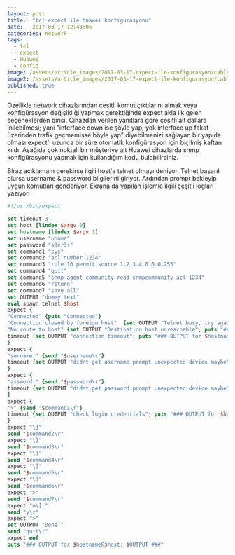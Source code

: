 ```yaml
---
layout: post
title:  "tcl expect ile huawei konfigürasyonu"
date:   2017-03-17 12:43:06
categories: network
tags:
  - tcl
  - expect
  - Huawei
  - config
image: /assets/article_images/2017-03-17-expect-ile-konfigurasyon/cables_l.jpg
image2: /assets/article_images/2017-03-17-expect-ile-konfigurasyon/cables_m.jpg
published: true
---
```

Özellikle network cihazlarından çeşitli komut çıktılarını almak veya konfigürasyon değişikliği yapmak gerektiğinde expect akla ilk gelen seçeneklerden birisi. Cihazdan verilen yanıtlara göre çeşitli alt dallara inilebilmesi; yani "interface down ise şöyle yap, yok interface up fakat üzerinden trafik geçmemişse böyle yap" diyebilmenizi sağlayan bir yapıda olması expect'i uzunca bir süre otomatik konfigürasyon için biçilmiş kaftan kıldı. Aşağıda çok noktalı bir müşteriye ait Huawei cihazlarda snmp konfigürasyonu yapmak için kullandığım kodu bulabilirsiniz.

Biraz açıklamam gerekirse ilgili host'a telnet olmayı deniyor. Telnet başarılı olursa username & password bilgilerini giriyor. Ardından prompt bekleyip uygun komutları gönderiyor. Ekrana da yapılan işlemle ilgili çeşitli logları yazıyor.

``` tcl
#!/usr/bin/expect

set timeout 3
set host [lindex $argv 0]
set hostname [lindex $argv 1]
set username "uname"
set password "s3cr3+"
set command1 "sys"
set command2 "acl number 1234"
set command3 "rule 10 permit source 1.2.3.4 0.0.0.255"
set command4 "quit"
set command5 "snmp-agent community read snmpcommunity acl 1234"
set command6 "return"
set command7 "save all"
set OUTPUT "dummy text"
eval spawn telnet $host
expect {
"Connected" {puts "Connected"}
"Connection closed by foreign host"  {set OUTPUT "Telnet busy, try again later"; puts "### OUTPUT for $hostname@$host: $OUTPUT ###"; exit}
"No route to host" {set OUTPUT "Destination host unreachable"; puts "### OUTPUT for $hostname@$host: $OUTPUT ###"; exit}
timeout {set OUTPUT "connection timeout"; puts "### OUTPUT for $hostname@$host: $OUTPUT ###"; exit}
}
expect {
"sername:" {send "$username\r"}
timeout {set OUTPUT "didnt get username prompt unexpected device maybe";  puts "### OUTPUT for $hostname@$host: $OUTPUT ###"; exit}
}
expect {
"assword:" {send "$password\r"}
timeout {set OUTPUT "didnt get password prompt unexpected device maybe";  puts "### OUTPUT for $hostname@$host: $OUTPUT ###"; exit}
}
expect {
">" {send "$command1\r"}
timeout {set OUTPUT "check login credentials"; puts "### OUTPUT for $hostname@$host: $OUTPUT ###"; exit}
}
expect "\]"
send "$command2\r"
expect "\]"
send "$command3\r"
expect "\]"
send "$command4\r"
expect "\]"
send "$command5\r"
expect "\]"
send "$command6\r"
expect ">"
send "$command7\r"
expect "n\]:"
send "y\r"
expect ">"
set OUTPUT "Done."
send "quit\r"
expect eof
puts "### OUTPUT for $hostname@$host: $OUTPUT ###"
```

